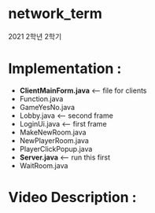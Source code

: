 # network_term
 2021 2학년 2학기
# Implementation : 
   - **ClientMainForm.java**   <-- file for clients
   - Function.java
   - GameYesNo.java
   - Lobby.java <-- second frame
   - LoginUi.java <-- first frame
   - MakeNewRoom.java
   - NewPlayerRoom.java
   - PlayerClickPopup.java
   - **Server.java**  <-- run this first
   - WaitRoom.java
  
# Video Description : 
